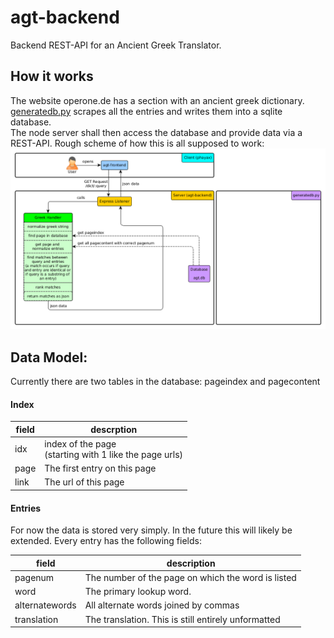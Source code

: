 # agt-backend
Backend REST-API for an Ancient Greek Translator.
  

## How it works
The website operone.de has a section with an ancient greek dictionary.  
[generatedb.py](generatedb.py) scrapes all the entries and writes them into a sqlite database.  
The node server shall then access the database and provide data via a REST-API.
Rough scheme of how this is all supposed to work:  
<img src="concept/concept.png" width=700px>


## Data Model:
Currently there are two tables in the database:
pageindex and pagecontent

#### Index
| field | descrption |
|-------|------------|
| idx   | index of the page <br> (starting with 1 like the page urls) 
| page  | The first entry on this page |
| link  | The url of this page |

#### Entries
For now the data is stored very simply. In the future this will likely be extended.
Every entry has the following fields:

|    field       |   description                                      |
|----------------|----------------------------------------------------|
| pagenum        | The number of the page on which the word is listed |
| word           | The primary lookup word.                           |
| alternatewords | All alternate words joined by commas               |
| translation    | The translation. This is still entirely unformatted|
  
